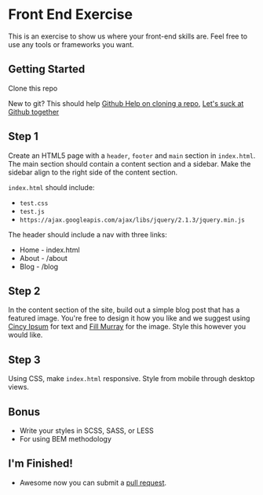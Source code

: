 Front End Exercise
==================
This is an exercise to show us where your front-end skills are. Feel free to use any tools or frameworks you want.

## Getting Started

Clone this repo

New to git? This should help
[Github Help on cloning a repo](https://help.github.com/articles/cloning-a-repository/),
[Let's suck at Github together](http://css-tricks.com/video-screencasts/101-lets-suck-at-github-together/)


## Step 1

Create an HTML5 page with a `header`, `footer` and `main` section in `index.html`. The main section should contain a content section and a sidebar. Make the sidebar align to the right side of the content section.

`index.html` should include:

- `test.css`
- `test.js`
- `https://ajax.googleapis.com/ajax/libs/jquery/2.1.3/jquery.min.js`

The header should include a nav with three links:

- Home - index.html
- About - /about
- Blog - /blog


## Step 2

In the content section of the site, build out a simple blog post that has a featured image. You're free to design it how you like and we suggest using [Cincy Ipsum](http://www.cincyipsum.com/) for text and [Fill Murray](http://www.fillmurray.com/) for the image. Style this however you would like.


## Step 3

Using CSS, make `index.html` responsive. Style from mobile through desktop views.


## Bonus

- Write your styles in SCSS, SASS, or LESS
- For using BEM methodology


## I'm Finished!

- Awesome now you can submit a [pull request](https://help.github.com/articles/using-pull-requests/).
